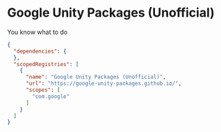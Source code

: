 # Google Unity Packages (Unofficial)

You know what to do

```json
{
  "dependencies": {
  },
  "scopedRegistries": [
    {
      "name": "Google Unity Packages (Unofficial)",
      "url": "https://google-unity-packages.github.io/",
      "scopes": [
        "com.google"
      ]
    }
  ]
}
```